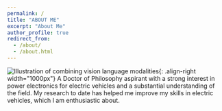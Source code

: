 ```yaml
---
permalink: /
title: "ABOUT ME" 
excerpt: "About Me"
author_profile: true
redirect_from: 
  - /about/
  - /about.html
---
```




![Illustration of combining vision language modalities](/images/profile.png){: .align-right width="1000px"}
A Doctor of Philosophy aspirant with a strong interest in power electronics for electric vehicles and a substantial
understanding of the field. My research to date has helped me improve my skills in electric vehicles, which I am enthusiastic about.
